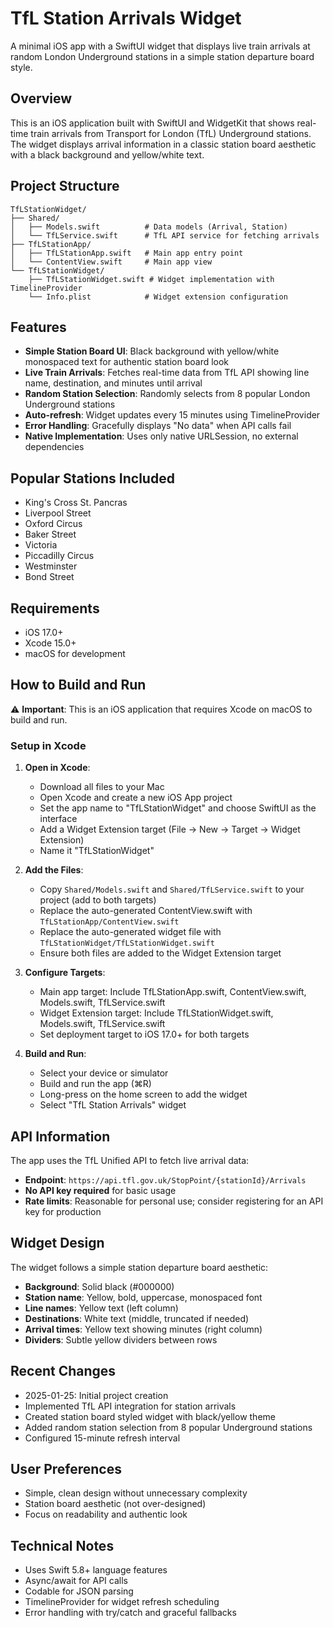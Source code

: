 # TfL Station Arrivals Widget

A minimal iOS app with a SwiftUI widget that displays live train arrivals at random London Underground stations in a simple station departure board style.

## Overview

This is an iOS application built with SwiftUI and WidgetKit that shows real-time train arrivals from Transport for London (TfL) Underground stations. The widget displays arrival information in a classic station board aesthetic with a black background and yellow/white text.

## Project Structure

```
TfLStationWidget/
├── Shared/
│   ├── Models.swift          # Data models (Arrival, Station)
│   └── TfLService.swift      # TfL API service for fetching arrivals
├── TfLStationApp/
│   ├── TfLStationApp.swift   # Main app entry point
│   └── ContentView.swift     # Main app view
└── TfLStationWidget/
    ├── TfLStationWidget.swift # Widget implementation with TimelineProvider
    └── Info.plist            # Widget extension configuration
```

## Features

- **Simple Station Board UI**: Black background with yellow/white monospaced text for authentic station board look
- **Live Train Arrivals**: Fetches real-time data from TfL API showing line name, destination, and minutes until arrival
- **Random Station Selection**: Randomly selects from 8 popular London Underground stations
- **Auto-refresh**: Widget updates every 15 minutes using TimelineProvider
- **Error Handling**: Gracefully displays "No data" when API calls fail
- **Native Implementation**: Uses only native URLSession, no external dependencies

## Popular Stations Included

- King's Cross St. Pancras
- Liverpool Street
- Oxford Circus
- Baker Street
- Victoria
- Piccadilly Circus
- Westminster
- Bond Street

## Requirements

- iOS 17.0+
- Xcode 15.0+
- macOS for development

## How to Build and Run

⚠️ **Important**: This is an iOS application that requires Xcode on macOS to build and run.

### Setup in Xcode

1. **Open in Xcode**:
   - Download all files to your Mac
   - Open Xcode and create a new iOS App project
   - Set the app name to "TfLStationWidget" and choose SwiftUI as the interface
   - Add a Widget Extension target (File → New → Target → Widget Extension)
   - Name it "TfLStationWidget"

2. **Add the Files**:
   - Copy `Shared/Models.swift` and `Shared/TfLService.swift` to your project (add to both targets)
   - Replace the auto-generated ContentView.swift with `TfLStationApp/ContentView.swift`
   - Replace the auto-generated widget file with `TfLStationWidget/TfLStationWidget.swift`
   - Ensure both files are added to the Widget Extension target

3. **Configure Targets**:
   - Main app target: Include TfLStationApp.swift, ContentView.swift, Models.swift, TfLService.swift
   - Widget Extension target: Include TfLStationWidget.swift, Models.swift, TfLService.swift
   - Set deployment target to iOS 17.0+ for both targets

4. **Build and Run**:
   - Select your device or simulator
   - Build and run the app (⌘R)
   - Long-press on the home screen to add the widget
   - Select "TfL Station Arrivals" widget

## API Information

The app uses the TfL Unified API to fetch live arrival data:
- **Endpoint**: `https://api.tfl.gov.uk/StopPoint/{stationId}/Arrivals`
- **No API key required** for basic usage
- **Rate limits**: Reasonable for personal use; consider registering for an API key for production

## Widget Design

The widget follows a simple station departure board aesthetic:
- **Background**: Solid black (#000000)
- **Station name**: Yellow, bold, uppercase, monospaced font
- **Line names**: Yellow text (left column)
- **Destinations**: White text (middle, truncated if needed)
- **Arrival times**: Yellow text showing minutes (right column)
- **Dividers**: Subtle yellow dividers between rows

## Recent Changes

- 2025-01-25: Initial project creation
- Implemented TfL API integration for station arrivals
- Created station board styled widget with black/yellow theme
- Added random station selection from 8 popular Underground stations
- Configured 15-minute refresh interval

## User Preferences

- Simple, clean design without unnecessary complexity
- Station board aesthetic (not over-designed)
- Focus on readability and authentic look

## Technical Notes

- Uses Swift 5.8+ language features
- Async/await for API calls
- Codable for JSON parsing
- TimelineProvider for widget refresh scheduling
- Error handling with try/catch and graceful fallbacks
